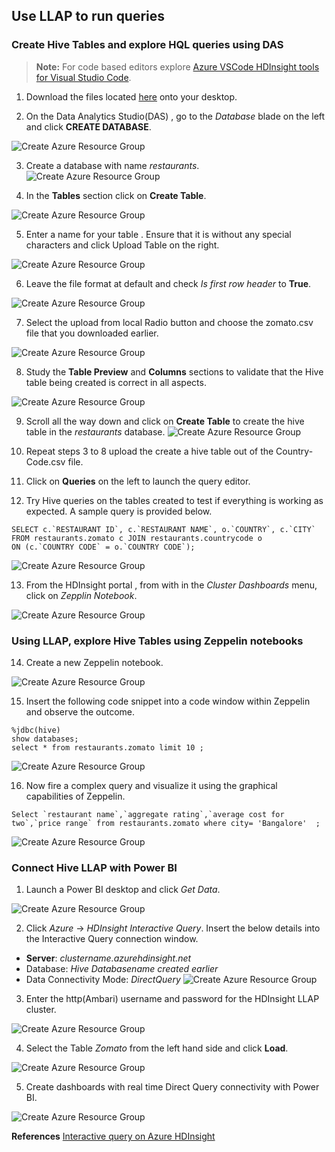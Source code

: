 ##  Use LLAP to run queries 

### Create Hive Tables and explore HQL queries using DAS

>**Note:**
>For code based editors explore [Azure VSCode HDInsight tools for Visual Studio Code](https://docs.microsoft.com/en-us/azure/hdinsight/hdinsight-for-vscode).

1. Download the files located [here](https://github.com/arnabganguly/llap-hdinsight/tree/master/dataset) onto your desktop. 

2. On the Data Analytics Studio(DAS) , go to the *Database* blade on the left and click **CREATE DATABASE**.

![Create Azure Resource Group](https://github.com/arnabganguly/llap-hdinsight/blob/master/images/Picture43.png)

3. Create a database with name *restaurants*.
![Create Azure Resource Group](https://github.com/arnabganguly/llap-hdinsight/blob/master/images/Picture45.png)
  
  
4. In the **Tables** section click on **Create Table**. 

![Create Azure Resource Group](https://github.com/arnabganguly/llap-hdinsight/blob/master/images/Picture44.png)
  
  
5. Enter a name for your table . Ensure that it is without any special characters and click Upload Table on the right. 

![Create Azure Resource Group](https://github.com/arnabganguly/llap-hdinsight/blob/master/images/Picture46.png)
  
6. Leave the file format at default and check *Is first row header* to **True**.

![Create Azure Resource Group](https://github.com/arnabganguly/llap-hdinsight/blob/master/images/Picture47.png)
 
7. Select the upload from local Radio button and choose the zomato.csv file that you downloaded earlier. 

![Create Azure Resource Group](https://github.com/arnabganguly/llap-hdinsight/blob/master/images/Picture48.png)
 
8. Study the **Table Preview** and **Columns** sections to validate that the Hive table being created is correct in all aspects. 

![Create Azure Resource Group](https://github.com/arnabganguly/llap-hdinsight/blob/master/images/Picture49.png)
 
9. Scroll all the way down and click on **Create Table** to create the hive table in the *restaurants* database. 
![Create Azure Resource Group](https://github.com/arnabganguly/llap-hdinsight/blob/master/images/Picture50.png) 
 
11. Repeat steps 3 to 8 upload the create a hive table out of the Country-Code.csv file. 
 
12. Click on **Queries** on the left to launch the  query editor.
 
13. Try Hive queries on the tables created to test if everything is working as expected. A sample query is provided below. 

```
SELECT c.`RESTAURANT ID`, c.`RESTAURANT NAME`, o.`COUNTRY`, c.`CITY`
FROM restaurants.zomato c JOIN restaurants.countrycode o
ON (c.`COUNTRY CODE` = o.`COUNTRY CODE`);
```
![Create Azure Resource Group](https://github.com/arnabganguly/llap-hdinsight/blob/master/images/Picture51.png)
 
13. From the HDInsight portal , from with in the *Cluster Dashboards* menu, click on *Zepplin Notebook*. 

![Create Azure Resource Group](https://github.com/arnabganguly/llap-hdinsight/blob/master/images/Picture22.png)
  

### Using LLAP, explore Hive  Tables using Zeppelin notebooks
 
14. Create a new Zeppelin notebook.  

![Create Azure Resource Group](https://github.com/arnabganguly/llap-hdinsight/blob/master/images/Picture23.png)
  
 15. Insert the following code snippet into a code window within Zeppelin and observe the outcome. 
```
%jdbc(hive)
show databases;
select * from restaurants.zomato limit 10 ;
```
![Create Azure Resource Group](https://github.com/arnabganguly/llap-hdinsight/blob/master/images/Picture24.png)
  
 16. Now fire a complex query and visualize it using the graphical capabilities of Zeppelin.

```
Select `restaurant name`,`aggregate rating`,`average cost for two`,`price range` from restaurants.zomato where city= 'Bangalore'  ;
```
![Create Azure Resource Group](https://github.com/arnabganguly/llap-hdinsight/blob/master/images/Picture25.png)
  
 ###  Connect Hive LLAP with Power BI
 1. Launch a Power BI desktop and click *Get Data*.
  
![Create Azure Resource Group](https://github.com/arnabganguly/llap-hdinsight/blob/master/images/Picture26.png) 
  
 2. Click *Azure* -> *HDInsight Interactive Query*. Insert the below details into the Interactive Query connection window.
 - **Server**: *clustername.azurehdinsight.net*
 -  Database: *Hive Databasename created earlier*  
 - Data Connectivity Mode: *DirectQuery*
  ![Create Azure Resource Group](https://github.com/arnabganguly/llap-hdinsight/blob/master/images/Picture28.png)
  
 3.  Enter the http(Ambari) username and password for the HDInsight LLAP cluster.

![Create Azure Resource Group](https://github.com/arnabganguly/llap-hdinsight/blob/master/images/Picture29.png)
  
  4. Select the Table *Zomato* from the left hand side and click **Load**. 

![Create Azure Resource Group](https://github.com/arnabganguly/llap-hdinsight/blob/master/images/Picture30.png)
  
  5. Create dashboards with real time Direct Query   connectivity with Power BI. 

![Create Azure Resource Group](https://github.com/arnabganguly/llap-hdinsight/blob/master/images/Picture31.png)


**References**
[Interactive query on Azure HDInsight](https://docs.microsoft.com/en-us/azure/hdinsight/interactive-query/apache-interactive-query-get-started) 
<!--stackedit_data:
eyJoaXN0b3J5IjpbLTExMTM3OTA5MzgsLTE1Nzk3NzI5MzksLT
EwMzM1MDAxNTAsLTE1ODM3ODA5OTQsMTYwMjYyOTkyNSwxNzI1
ODUxMjYzXX0=
-->